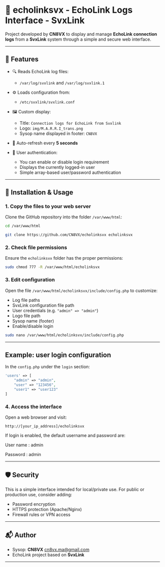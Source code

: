 # 📡 echolinksvx - EchoLink Logs Interface - SvxLink

Project developed by **CN8VX** to display and manage **EchoLink connection logs** from a **SvxLink** system through a simple and secure web interface.

---

## 🧩 Features

- 🔍 Reads EchoLink log files:
  - `/var/log/svxlink` and `/var/log/svxlink.1`
  
- ⚙️ Loads configuration from:
  - `/etc/svxlink/svxlink.conf`

- 🖼️ Custom display:
  - Title: `Connection logs for EchoLink from Svxlink`
  - Logo: `img/M.A.R.R.I_trans.png`
  - Sysop name displayed in footer: `CN8VX`

- 🔄 Auto-refresh every **5 seconds**

- 🔐 User authentication:
  - You can enable or disable login requirement
  - Displays the currently logged-in user
  - Simple array-based user/password authentication

---

## 🚀 Installation & Usage

### 1. Copy the files to your web server
Clone the GitHub repository into the folder <code>/var/www/html</code>:

```bash
cd /var/www/html
```

```bash
git clone https://github.com/CN8VX/echolinksvx echolinksvx
```

### 2. Check file permissions
Ensure the <code>echolinksvx</code> folder has the proper permissions:

```bash
sudo chmod 777 -R /var/www/html/echolinksvx
```

### 3. Edit configuration
Open the file <code>/var/www/html/echolinksvx/include/config.php</code> to customize:

- Log file paths
- SvxLink configuration file path
- User credentials (e.g. `"admin" => "admin"`)
- Logo file path
- Sysop name (footer)
- Enable/disable login

```bash
sudo nano /var/www/html/echolinksvx/include/config.php
```

---

## Example: user login configuration

In the `config.php` under the `login` section:

```php
'users' => [
    "admin" => "admin",
    "user" => "123456",
    "user1" => "user123"
]
```

### 4. Access the interface
Open a web browser and visit:

```
http://[your_ip_address]/echolinksvx
```


If login is enabled, the default username and password are:

User name : admin

Password : admin


---

## 🛡️ Security

This is a simple interface intended for local/private use. For public or production use, consider adding:

- Password encryption
- HTTPS protection (Apache/Nginx)
- Firewall rules or VPN access

---

## 📬 Author

- Sysop: **CN8VX** cn8vx.ma@gmail.com
- EchoLink project based on **SvxLink**

---
